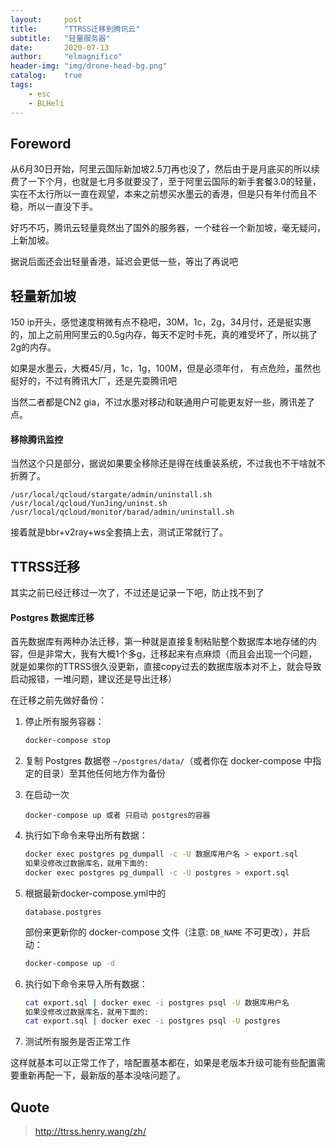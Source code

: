 ```yaml
---
layout:     post
title:      "TTRSS迁移到腾讯云"
subtitle:   "轻量服务器"
date:       2020-07-13
author:     "elmagnifico"
header-img: "img/drone-head-bg.png"
catalog:    true
tags:
    - esc
    - BLHeli
---
```


## Foreword

从6月30日开始，阿里云国际新加坡2.5刀再也没了，然后由于是月底买的所以续费了一下个月，也就是七月多就要没了，至于阿里云国际的新手套餐3.0的轻量，实在不太行所以一直在观望，本来之前想买水墨云的香港，但是只有年付而且不稳，所以一直没下手。

好巧不巧，腾讯云轻量竟然出了国外的服务器，一个硅谷一个新加坡，毫无疑问，上新加坡。

据说后面还会出轻量香港，延迟会更低一些，等出了再说吧

## 轻量新加坡

150 ip开头，感觉速度稍微有点不稳吧，30M，1c，2g，34月付，还是挺实惠的，加上之前用阿里云的0.5g内存，每天不定时卡死，真的难受坏了，所以挑了2g的内存。

如果是水墨云，大概45/月，1c，1g，100M，但是必须年付， 有点危险，虽然也挺好的，不过有腾讯大厂，还是先耍腾讯吧

当然二者都是CN2 gia，不过水墨对移动和联通用户可能更友好一些，腾讯差了点。

#### 移除腾讯监控

当然这个只是部分，据说如果要全移除还是得在线重装系统，不过我也不干啥就不折腾了。

```
/usr/local/qcloud/stargate/admin/uninstall.sh
/usr/local/qcloud/YunJing/uninst.sh
/usr/local/qcloud/monitor/barad/admin/uninstall.sh
```

接着就是bbr+v2ray+ws全套搞上去，测试正常就行了。

## TTRSS迁移

其实之前已经迁移过一次了，不过还是记录一下吧，防止找不到了

#### Postgres 数据库迁移

首先数据库有两种办法迁移，第一种就是直接复制粘贴整个数据库本地存储的内容，但是非常大，我有大概1个多g，迁移起来有点麻烦（而且会出现一个问题，就是如果你的TTRSS很久没更新，直接copy过去的数据库版本对不上，就会导致启动报错，一堆问题，建议还是导出迁移）

在迁移之前先做好备份：

1. 停止所有服务容器：

   ```bash
   docker-compose stop
   ```

2. 复制 Postgres 数据卷 `~/postgres/data/`（或者你在 docker-compose 中指定的目录）至其他任何地方作为备份

3. 在启动一次

   ```
   docker-compose up 或者 只启动 postgres的容器
   ```

4. 执行如下命令来导出所有数据：

   ```bash
   docker exec postgres pg_dumpall -c -U 数据库用户名 > export.sql
   如果没修改过数据库名，就用下面的:
   docker exec postgres pg_dumpall -c -U postgres > export.sql
   ```

5. 根据最新docker-compose.yml中的

   ```
   database.postgres
   ```

   部份来更新你的 docker-compose 文件（注意: `DB_NAME` 不可更改），并启动：

   ```bash
   docker-compose up -d
   ```

6. 执行如下命令来导入所有数据：

   ```bash
   cat export.sql | docker exec -i postgres psql -U 数据库用户名
   如果没修改过数据库名，就用下面的:
   cat export.sql | docker exec -i postgres psql -U postgres
   ```

7. 测试所有服务是否正常工作

这样就基本可以正常工作了，啥配置基本都在，如果是老版本升级可能有些配置需要重新再配一下，最新版的基本没啥问题了。

## Quote

> http://ttrss.henry.wang/zh/
>

